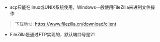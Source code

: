 

* scp只能在linux或UNIX系统使用，Windows一般使用FileZilla来进制文件操作

>  下载地址: https://www.filezilla.cn/download/client

* FileZilla是通过FTP实现的，默认端口号是21

